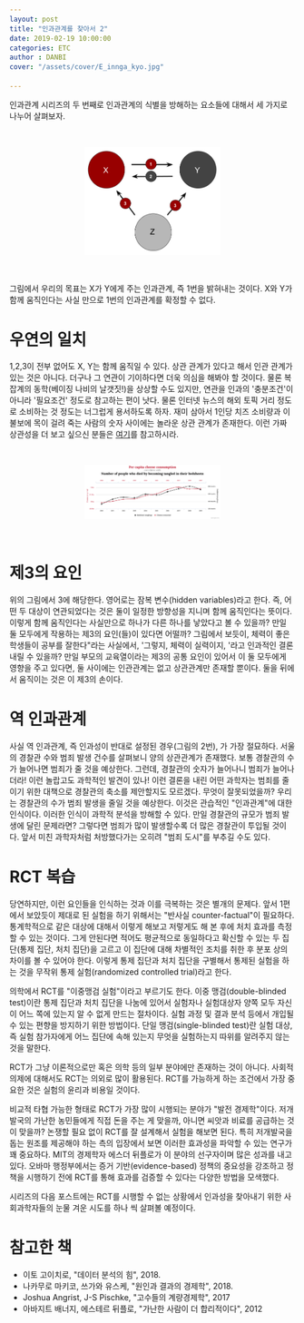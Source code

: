 ```yaml
---  
layout: post  
title: "인과관계를 찾아서 2"  
date: 2019-02-19 10:00:00  
categories: ETC
author : DANBI  
cover: "/assets/cover/E_innga_kyo.jpg"  

---
```


인과관계 시리즈의 두 번째로 인과관계의 식별을 방해하는 요소들에 대해서 세 가지로 나누어 살펴보자. 

<br>
<p align="center"><kbd>
<img src="/assets/etc/causality_part2/causality.png" style="width:2.5in">
</kbd></p>
<br>



그림에서 우리의 목표는 X가 Y에게 주는 인과관계, 즉 1번을 밝혀내는 것이다. X와 Y가 함께 움직인다는 사실 만으로 1번의 인과관계를 확정할 수 없다. 

# 우연의 일치

1,2,3이 전부 없어도 X, Y는 함께 움직일 수 있다. 상관 관계가 있다고 해서 인관 관계가 있는 것은 아니다. 더구나 그 연관이 기이하다면 더욱 의심을 해봐야 할 것이다. 물론 복잡계의 동학(베이징 나비의 날갯짓!)을 상상할 수도 있지만, 연관을 인과의 '충분조건'이 아니라 '필요조건' 정도로 참고하는 편이 낫다. 물론 인터넷 뉴스의 해외 토픽 거리 정도로 소비하는 것 정도는 너그럽게 용서하도록 하자.  재미 삼아서 1인당 치즈 소비량과 이불보에 목이 걸려 죽는 사람의 숫자 사이에는 놀라운 상관 관계가 존재한다. 이런 가짜 상관성을 더 보고 싶으신 분들은 [여기](http://www.tylervigen.com/spurious-correlations)를 참고하시라. 

<br>
<p align="center"><kbd>
<img src="/assets/etc/causality_part2/chart.png" style="width:2.5in">
</kbd></p>
<br>

#  제3의  요인

위의 그림에서 3에 해당한다. 영어로는 잠복 변수(hidden variables)라고 한다. 즉, 어떤 두 대상이 연관되었다는 것은 둘이 일정한 방향성을 지니며 함께 움직인다는 뜻이다. 이렇게 함께 움직인다는 사실만으로 하나가 다른 하나를 낳았다고 볼 수 있을까? 만일 둘 모두에게 작용하는  제3의  요인(들)이 있다면 어떨까? 그림에서 보듯이, 체력이 좋은 학생들이 공부를 잘한다"라는 사실에서, '그렇지, 체력이  실력이지, '라고  인과적인 결론 내릴 수 있을까? 만일 부모의 교육열이라는  제3의  공통 요인이 있어서 이 둘 모두에게 영향을 주고 있다면, 둘 사이에는 인관관계는 없고 상관관계만 존재할 뿐이다. 둘을 뒤에서 움직이는 것은 이  제3의  손이다.  

# 역 인과관계

사실 역 인과관계, 즉 인과성이 반대로 설정된 경우(그림의 2번), 가 가장 절묘하다. 서울의 경찰관 수와 범죄 발생 건수를 살펴보니 양의 상관관계가 존재했다. 보통 경찰관의 수가 늘어나면 범죄가 줄 것을 예상한다. 그런데, 경찰관의 숫자가 늘어나니 범죄가 늘어나더라! 이런 놀랍고도 과학적인 발견이 있나! 이런 결론을 내린 어떤 과학자는 범죄를 줄이기 위한 대책으로 경찰관의 축소를 제안할지도 모르겠다. 무엇이 잘못되었을까? 우리는 경찰관의 수가 범죄 발생을 줄일 것을 예상한다. 이것은 관습적인 "인과관계"에 대한 인식이다. 이러한 인식이 과학적 분석을 방해할 수 있다. 만일 경찰관의 규모가 범죄 발생에 달린 문제라면? 그렇다면 범죄가 많이 발생할수록 더 많은 경찰관이 투입될 것이다. 앞서 미친 과학자처럼 처방했다가는 오히려 "범죄 도시"를 부추길 수도 있다.  

# RCT 복습 

당연하지만, 이런 요인들을 인식하는 것과 이를 극복하는 것은 별개의 문제다. 앞서 1편에서 보았듯이 제대로 된 실험을 하기 위해서는  "반사실 counter-factual"이  필요하다. 통계학적으로 같은 대상에 대해서 이렇게 해보고 저렇게도 해 본 후에 처치 효과를 측정할 수 있는 것이다. 그게 안된다면 적어도 평균적으로 동일하다고 확신할 수 있는 두 집단(통제 집단, 처치 집단)을 고르고 이 집단에 대해 차별적인 조치를 취한 후 분포 상의 차이를 볼 수 있어야 한다. 이렇게 통제 집단과 처치 집단을 구별해서 통제된 실험을 하는 것을 무작위 통제 실험(randomized controlled trial)라고 한다.  

의학에서 RCT를 "이중맹검 실험"이라고 부르기도 한다. 이중 맹검(double-blinded test)이란 통제 집단과 처치 집단을 나눔에 있어서 실험자나 실험대상자 양쪽 모두 자신이 어느 쪽에 있는지 알 수 없게 만드는 절차이다. 실험 과정 및 결과 분석 등에서 개입될 수 있는 편향을 방지하기 위한 방법이다. 단일 맹검(single-blinded test)란 실험 대상, 즉 실험 참가자에게 어느 집단에 속해 있는지 무엇을 실험하는지 따위를 알려주지 않는 것을 말한다.  

RCT가 그냥 이론적으로만 혹은 의학 등의 일부 분야에만 존재하는 것이 아니다. 사회적 의제에 대해서도 RCT는 의외로 많이 활용된다. RCT를 가능하게 하는 조건에서 가장 중요한 것은 실험의 윤리과 비용일 것이다.  

비교적 타협 가능한 형태로 RCT가 가장 많이 시행되는 분야가 "발전 경제학"이다. 저개발국의 가난한 농민들에게 직접 돈을 주는 게 맞을까, 아니면 씨앗과 비료를 공급하는 것이 맞을까? 논쟁할 필요 없이 RCT를 잘 설계해서 실험을 해보면 된다. 특히 저개발국을 돕는 원조를 제공해야 하는 측의 입장에서 보면 이러한 효과성을 파악할 수 있는 연구가 꽤 중요하다. MIT의 경제학자 에스더 뒤플로가 이 분야의 선구자이며 많은 성과를 내고 있다. 오바마 행정부에서는 증거 기반(evidence-based) 정책의 중요성을 강조하고 정책을 시행하기 전에 RCT를 통해 효과를 검증할 수 있다는 다양한 방법을 모색했다.  

시리즈의 다음 포스트에는 RCT를 시행할 수 없는 상황에서 인과성을 찾아내기 위한 사회과학자들의 눈물 겨운 시도를 하나 씩 살펴볼 예정이다. 

# 참고한 책  
  

- 이토 고이치로, "데이터 분석의 힘", 2018.
-  나카무로  마키코, 쓰가와 유스케, "원인과 결과의 경제학", 2018.
- Joshua Angrist, J-S Pischke, "고수들의 계량경제학", 2017
-  아바지트  배너지, 에스테르 뒤플로, "가난한 사람이 더 합리적이다", 2012

<!--stackedit_data:
eyJoaXN0b3J5IjpbODI4OTA1MjAzXX0=
-->
